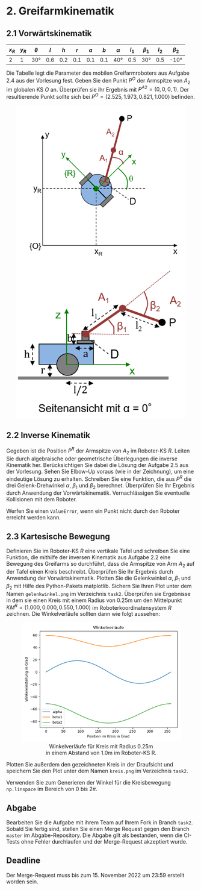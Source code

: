 # 2. Greifarmkinematik

## 2.1 Vorwärtskinematik
| $`x_R`$ | $`y_R`$ | $`\theta`$ | $`l`$ | $`h`$ | $`r`$ | $`a`$ | $`b`$ | $`\alpha`$ | $`l_1`$ | $`\beta_1`$ | $`l_2`$ | $`\beta_2`$ |
|---------|---------|------------|-------|-------|-------|-------|-------|------------|---------|-------------|---------|-------------|
| 2       | 1       | 30°        | 0.6   | 0.2   | 0.1   | 0.1   | 0.1   | 40°        | 0.5     | 30°         | 0.5     | -10°        |

Die Tabelle legt die Parameter des mobilen Greifarmroboters aus Aufgabe 2.4 aus der Vorlesung fest.
Geben Sie den Punkt $`P^O`$ der Armspitze von $`A_2`$ im globalen KS $`O`$ an.
Überprüfen sie ihr Ergebnis mit $`P^{A2} = (0,0,0,1)`$.
Der resultierende Punkt sollte sich bei $`P^O = (2.525,1.973,0.821,1.000)`$ befinden.

<p float="left" style="text-align: center">
    <img src="images/Roboter_Draufsicht.png" width="450"/>
    <img src="images/Roboter_Seitenansicht.png" width="450"/>
</p>

## 2.2 Inverse Kinematik
Gegeben ist die Position $`P^R`$ der Armspitze von $`A_2`$ im Roboter-KS $`R`$. 
Leiten Sie durch algebraische oder geometrische Überlegungen die inverse Kinematik her. 
Berücksichtigen Sie dabei die Lösung der Aufgabe 2.5 aus der Vorlesung. 
Sehen Sie Elbow-Up voraus (wie in der Zeichnung), um eine eindeutige Lösung zu erhalten. 
Schreiben Sie eine Funktion, die aus $`P^R`$ die drei Gelenk-Drehwinkel $`\alpha`$, $`\beta_1`$ und $`\beta_2`$ berechnet. 
Überprüfen Sie Ihr Ergebnis durch Anwendung der Vorwärtskinematik.
Vernachlässigen Sie eventuelle Kollisionen mit dem Roboter.

Werfen Sie einen `ValueError`, wenn ein Punkt nicht durch den Roboter erreicht werden kann.

## 2.3 Kartesische Bewegung
Definieren Sie im Roboter-KS $`R`$ eine vertikale Tafel und schreiben Sie eine Funktion, 
die mithilfe der inversen Kinematik aus Aufgabe 2.2 eine Bewegung des Greifarms so durchführt, 
dass die Armspitze von Arm $`A_2`$ auf der Tafel einen Kreis beschreibt. 
Überprüfen Sie Ihr Ergebnis durch Anwendung der Vorwärtskinematik. 
Plotten Sie die Gelenkwinkel $`\alpha`$, $`\beta_1`$ und $`\beta_2`$ mit Hilfe des Python-Pakets matplotlib. 
Sichern Sie Ihren Plot unter dem Namen `gelenkwinkel.png` im Verzeichnis `task2`. 
Überprüfen sie Ergebnisse in dem sie einen Kreis mit einem Radius von 0.25m um den Mittelpunkt $`KM^R = (1.000,0.000,0.550,1.000)`$ im Roboterkoordinatensystem $`R`$ zeichnen. 
Die Winkelverläufe sollten dann wie folgt aussehen:

<figure style="text-align: center">
    <img  src="images/angles.png" title="Hier "/>
    <figcaption>Winkelverläufe für Kreis mit Radius 0.25m <br>in
einem Abstand von 1.0m im Roboter-KS R.</figcaption>
</figure>

Plotten Sie außerdem den gezeichneten Kreis in der Draufsicht und speichern Sie den Plot unter dem Namen `kreis.png` im Verzeichnis `task2`.

Verwenden Sie zum Generieren der Winkel für die Kreisbewegung ``np.linspace`` im Bereich von $`0`$ bis $`2 \pi`$.

## Abgabe
Bearbeiten Sie die Aufgabe mit ihrem Team auf Ihrem Fork in Branch `task2`. 
Sobald Sie fertig sind, stellen Sie einen Merge Request gegen den Branch `master` im Abgabe-Repository.
Die Abgabe gilt als bestanden, wenn die CI-Tests ohne Fehler durchlaufen und der Merge-Request akzeptiert wurde. 

## Deadline
Der Merge-Request muss bis zum 15. November 2022 um 23:59 erstellt worden sein.